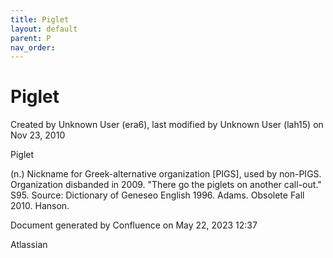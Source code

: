 ```yaml
---
title: Piglet
layout: default
parent: P
nav_order:
---
```


# Piglet

Created by  Unknown User (era6), last modified by  Unknown User (lah15) on Nov 23, 2010

Piglet

(n.) Nickname for Greek-alternative organization [PIGS], used by non-PIGS. Organization disbanded in 2009. &quot;There go the piglets on another call-out.&quot; S95. Source: Dictionary of Geneseo English 1996. Adams. Obsolete Fall 2010. Hanson.

Document generated by Confluence on May 22, 2023 12:37

Atlassian

